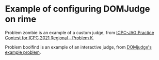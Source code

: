 # Example of configuring DOMJudge on rime

Problem zombie is an example of a custom judge, from [ICPC-JAG Practice Contest for ICPC 2021 Regional - Problem K](https://jag-icpc.org/?2021%2FPractice%2F%E6%A8%A1%E6%93%AC%E5%9C%B0%E5%8C%BA%E4%BA%88%E9%81%B8%2F%E5%95%8F%E9%A1%8C%E6%96%87%E3%81%A8%E3%83%87%E3%83%BC%E3%82%BF%E3%82%BB%E3%83%83%E3%83%88).

Problem boolfind is an example of an interactive judge, from [DOMjudge's example problem](https://github.com/DOMjudge/domjudge/tree/main/example_problems/boolfind).
